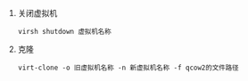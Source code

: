 1. 关闭虚拟机

   ```
   virsh shutdown 虚拟机名称
   ```

2. 克隆

   ```
   virt-clone -o 旧虚拟机名称 -n 新虚拟机名称 -f qcow2的文件路径
   ```

